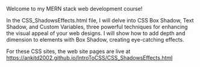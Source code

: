 Welcome to my MERN stack web development course! 

In the CSS_ShadowsEffects.html file, I will delve into CSS Box Shadow, Text Shadow, and Custom Variables, three powerful techniques for enhancing the visual appeal of your web designs. I will show how to add depth and dimension to elements with Box Shadow, creating eye-catching effects. 

For these CSS sites, the web site pages are live at https://ankitd2002.github.io/IntroToCSS/CSS_ShadowsEffects.html
